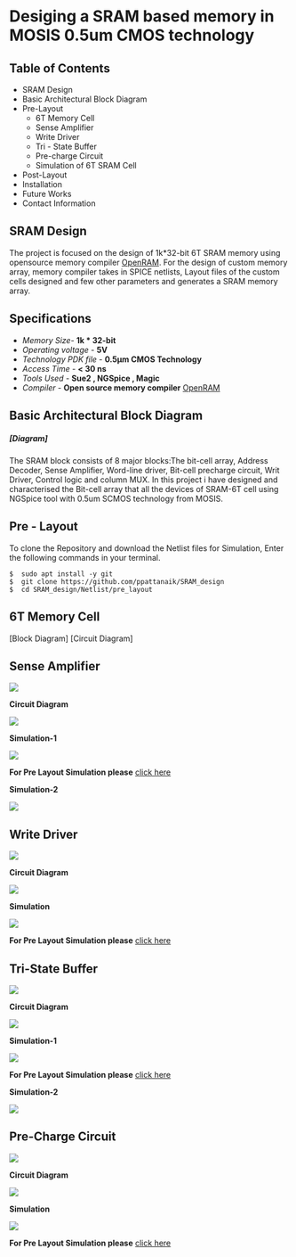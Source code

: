 
# Desiging a SRAM based memory in MOSIS 0.5um  CMOS technology
## Table of Contents
* SRAM Design
* Basic Architectural Block Diagram
* Pre-Layout
	* 6T Memory Cell
	* Sense Amplifier
	* Write Driver
	* Tri - State Buffer
	* Pre-charge Circuit
	* Simulation of 6T SRAM Cell
* Post-Layout
* Installation
* Future Works
* Contact Information
	


## SRAM Design
The project is focused on the design of 1k*32-bit 6T SRAM memory using opensource memory compiler  [OpenRAM](https://openram.soe.ucsc.edu/). For the design of custom memory array, memory compiler takes in SPICE netlists, Layout files of the custom cells designed and few other parameters and generates a SRAM memory array.
## Specifications
-   *Memory Size*- **1k * 32-bit**
-   *Operating voltage* - **5V**
-   *Technology PDK file* - **0.5µm CMOS Technology**
-   *Access Time* - **< 30 ns**
-   *Tools Used* - **Sue2 , NGSpice , Magic**
-   *Compiler* - **Open source memory compiler** [OpenRAM](https://github.com/mguthaus/OpenRAM/blob/master/OpenRAM_ICCAD_2016_paper.pdf)
## Basic Architectural Block Diagram
##### [Diagram] 
The SRAM block consists of 8 major blocks:The bit-cell array, Address Decoder, Sense Amplifier, Word-line driver, Bit-cell precharge circuit, Writ Driver, Control logic and column MUX. In this project i have designed and characterised the Bit-cell array that all the devices of SRAM-6T cell using NGSpice tool with 0.5um SCMOS technology from MOSIS.

## Pre - Layout

To clone the Repository and download the Netlist files for Simulation, Enter the following commands in your terminal.

	$  sudo apt install -y git
	$  git clone https://github.com/ppattanaik/SRAM_design 
	$  cd SRAM_design/Netlist/pre_layout

## 6T Memory Cell

[Block Diagram]
[Circuit Diagram]


## Sense Amplifier

[![](https://github.com/ReuelReuben/vsdSRAM/raw/master/BlockDiagram/SenseAmp.png)](https://github.com/ReuelReuben/vsdSRAM/blob/master/BlockDiagram/SenseAmp.png)

**Circuit Diagram**

[![](https://github.com/ReuelReuben/vsdSRAM/raw/master/CircuitDiagram/SenseAmplifier.png)](https://github.com/ReuelReuben/vsdSRAM/blob/master/CircuitDiagram/SenseAmplifier.png)

**Simulation-1**

[![](https://github.com/ReuelReuben/vsdSRAM/raw/master/PreLayoutWaveforms/SenseAmpCell/SenseAmpPreLayout1.png)](https://github.com/ReuelReuben/vsdSRAM/blob/master/PreLayoutWaveforms/SenseAmpCell/SenseAmpPreLayout1.png)

**For Pre Layout Simulation please**  [click here](https://github.com/ReuelReuben/vsdSRAM#sense-amplifier-2)

**Simulation-2**

[![](https://github.com/ReuelReuben/vsdSRAM/raw/master/PreLayoutWaveforms/SenseAmpCell/SenseAmpPreLayout2.png)](https://github.com/ReuelReuben/vsdSRAM/blob/master/PreLayoutWaveforms/SenseAmpCell/SenseAmpPreLayout2.png)

## [](https://github.com/ReuelReuben/vsdSRAM#write-driver)Write Driver

[![](https://github.com/ReuelReuben/vsdSRAM/raw/master/BlockDiagram/WriteDriver.png)](https://github.com/ReuelReuben/vsdSRAM/blob/master/BlockDiagram/WriteDriver.png)

**Circuit Diagram**

[![](https://github.com/ReuelReuben/vsdSRAM/raw/master/CircuitDiagram/WriteDriver.png)](https://github.com/ReuelReuben/vsdSRAM/blob/master/CircuitDiagram/WriteDriver.png)

**Simulation**

[![](https://github.com/ReuelReuben/vsdSRAM/raw/master/PreLayoutWaveforms/WriteDriverCell/WriteDrivePreLayout.png)](https://github.com/ReuelReuben/vsdSRAM/blob/master/PreLayoutWaveforms/WriteDriverCell/WriteDrivePreLayout.png)

**For Pre Layout Simulation please**  [click here](https://github.com/ReuelReuben/vsdSRAM#write-driver-2)

## [](https://github.com/ReuelReuben/vsdSRAM#tri-state-buffer)Tri-State Buffer

[![](https://github.com/ReuelReuben/vsdSRAM/raw/master/BlockDiagram/Screenshot%20(102).png)](https://github.com/ReuelReuben/vsdSRAM/blob/master/BlockDiagram/Screenshot%20(102).png)

**Circuit Diagram**

[![](https://github.com/ReuelReuben/vsdSRAM/raw/master/CircuitDiagram/Trigate.png)](https://github.com/ReuelReuben/vsdSRAM/blob/master/CircuitDiagram/Trigate.png)

**Simulation-1**

[![](https://github.com/ReuelReuben/vsdSRAM/raw/master/PreLayoutWaveforms/TrigateCell/TrigateBufPreLayout1.png)](https://github.com/ReuelReuben/vsdSRAM/blob/master/PreLayoutWaveforms/TrigateCell/TrigateBufPreLayout1.png)

**For Pre Layout Simulation please**  [click here](https://github.com/ReuelReuben/vsdSRAM#tri-state-buffer-2)

**Simulation-2**

[![](https://github.com/ReuelReuben/vsdSRAM/raw/master/PreLayoutWaveforms/TrigateCell/TrigateBufPreLayout2.png)](https://github.com/ReuelReuben/vsdSRAM/blob/master/PreLayoutWaveforms/TrigateCell/TrigateBufPreLayout2.png)

## [](https://github.com/ReuelReuben/vsdSRAM#pre-charge-circuit)Pre-Charge Circuit

[![](https://github.com/ReuelReuben/vsdSRAM/raw/master/BlockDiagram/PreCharge.png)](https://github.com/ReuelReuben/vsdSRAM/blob/master/BlockDiagram/PreCharge.png)

**Circuit Diagram**

[![](https://github.com/ReuelReuben/vsdSRAM/raw/master/CircuitDiagram/PreCharge.png)](https://github.com/ReuelReuben/vsdSRAM/blob/master/CircuitDiagram/PreCharge.png)

**Simulation**

[![](https://github.com/ReuelReuben/vsdSRAM/raw/master/PreLayoutWaveforms/PreChargeCell/PrechargePreLayout.png)](https://github.com/ReuelReuben/vsdSRAM/blob/master/PreLayoutWaveforms/PreChargeCell/PrechargePreLayout.png)

**For Pre Layout Simulation please**  [click here](https://github.com/ReuelReuben/vsdSRAM#pre-charge-circuit-2)
